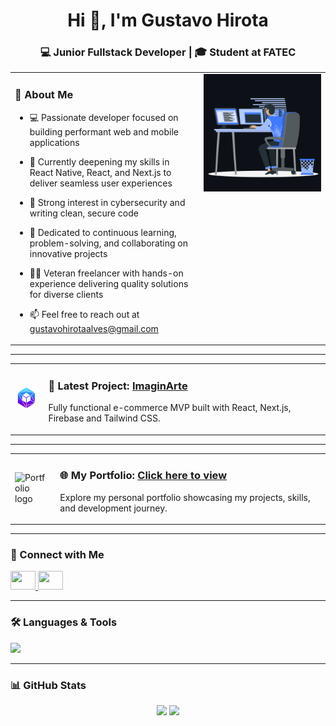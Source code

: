 <h1 align="center">Hi 👋, I'm Gustavo Hirota</h1>
<h3 align="center">💻 Junior Fullstack Developer | 🎓 Student at FATEC</h3>

<table>
<tr>
<td valign="top" width="60%">

### 🌟 About Me
- 💻 Passionate developer focused on building performant web and mobile applications

- 🌱 Currently deepening my skills in React Native, React, and Next.js to deliver seamless user experiences

- 🔐 Strong interest in cybersecurity and writing clean, secure code

- 🎯 Dedicated to continuous learning, problem-solving, and collaborating on innovative projects

- 👨‍💼 Veteran freelancer with hands-on experience delivering quality solutions for diverse clients

- 📫 Feel free to reach out at gustavohirotaalves@gmail.com

</td>
<td valign="top" width="40%">
  
<img src="https://github.com/dethstruck/dethstruck/blob/main/animation.gif" alt="animated gif" width="300"/>

</td>
</tr>
</table>

---

<table>
<tr>
<td valign="middle" width="10%">
  <img src="https://github.com/dethstruck/dethstruck/blob/main/logo_imaginarte.png" alt="Imaginarte logo" width="50" />
</td>
<td valign="middle" width="90%" style="padding-left: 10px;">
  <h3>🚀 Latest Project: <a href="https://universoimaginarte.com.br" target="_blank">ImaginArte</a></h3>
  <p>Fully functional e-commerce MVP built with React, Next.js, Firebase and Tailwind CSS.</p>
</td>
</tr>
</table>

---

<table>
<tr>
<td valign="middle" width="10%">
  <img src="https://github.com/dethstruck/dethstruck/blob/main/logo_portfolio.png" alt="Portfolio logo" width="50" />
</td>
<td valign="middle" width="90%" style="padding-left: 10px;">
  <h3>🌐 My Portfolio: <a href="https://portfolio-seven-peach-15.vercel.app" target="_blank">Click here to view</a></h3>
  <p>Explore my personal portfolio showcasing my projects, skills, and development journey.</p>
</td>
</tr>
</table>

---

### 🤝 Connect with Me
<p align="left">
  <a href="https://www.linkedin.com/in/gustavohirota" target="_blank">
    <img src="https://raw.githubusercontent.com/rahuldkjain/github-profile-readme-generator/master/src/images/icons/Social/linked-in-alt.svg" height="30" width="40" />
  </a>
  <a href="https://www.instagram.com/dethstruck" target="_blank">
    <img src="https://raw.githubusercontent.com/rahuldkjain/github-profile-readme-generator/master/src/images/icons/Social/instagram.svg" height="30" width="40" />
  </a>
</p>

---

### 🛠️ Languages & Tools
<p>
  <img src="https://skillicons.dev/icons?i=html,css,javascript,typescript,react,nextjs,nodejs,python,java,mysql,bootstrap,tailwind,git,figma&theme=dark" />
</p>

---

### 📊 GitHub Stats
<p align="center">
  <img src="https://github-readme-stats.vercel.app/api?username=dethstruck&show_icons=true&theme=tokyonight" height="165" />
  <img src="https://github-readme-stats.vercel.app/api/top-langs/?username=dethstruck&layout=compact&theme=tokyonight" height="165" />
</p>
